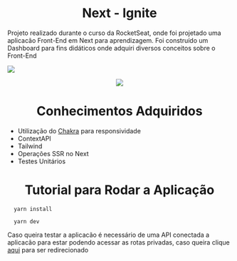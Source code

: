 <h1 align="center">
  Next - Ignite
</h1>

Projeto realizado durante o curso da RocketSeat, onde foi projetado uma aplicacão Front-End em Next para aprendizagem. Foi construído um Dashboard para fins didáticos onde adquiri diversos conceitos sobre o Front-End

![](https://user-images.githubusercontent.com/104795182/215509689-6e082be3-5cd9-4c06-b9d4-0e22b56aeb3a.png)

<!-- ![]() -->

<p align="center">
  <a href="https://skillicons.dev">
    <img src="https://skillicons.dev/icons?i=html,css,nextjs,tailwind" />
  </a>
</p>

<h1 align="center">Conhecimentos Adquiridos</h1>

- Utilização do [Chakra](https://chakra-ui.com/) para responsividade
- ContextAPI
- Tailwind
- Operações SSR no Next
- Testes Unitários

<h1 align="center">Tutorial para Rodar a Aplicação</h1>

```shell
  yarn install
```

```shell
  yarn dev
```

Caso queira testar a aplicacão é necessário de uma API conectada a aplicacão para estar podendo acessar as rotas privadas, caso queira clique [aqui](https://github.com/saagas-code/sharenergy-react-node) para ser redirecionado


